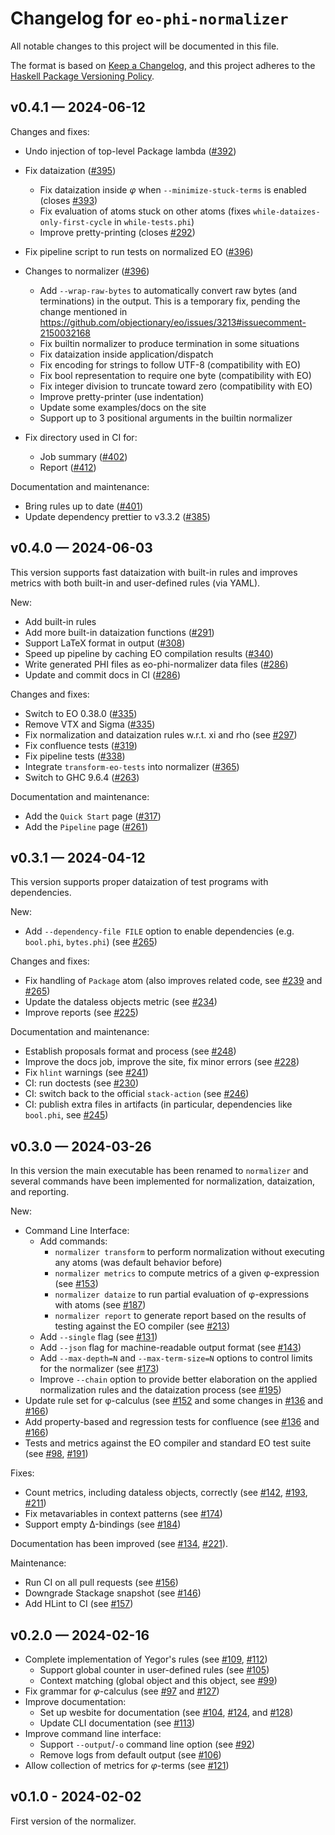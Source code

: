 # Changelog for `eo-phi-normalizer`

All notable changes to this project will be documented in this file.

The format is based on [Keep a Changelog](https://keepachangelog.com/en/1.0.0/),
and this project adheres to the
[Haskell Package Versioning Policy](https://pvp.haskell.org/).

## v0.4.1 — 2024-06-12

Changes and fixes:

- Undo injection of top-level Package lambda ([#392](https://github.com/objectionary/normalizer/pull/392))
- Fix dataization ([#395](https://github.com/objectionary/normalizer/pull/395))
  - Fix dataization inside $\varphi$ when `--minimize-stuck-terms` is enabled (closes [#393](https://github.com/objectionary/normalizer/pull/393))
  - Fix evaluation of atoms stuck on other atoms (fixes `while-dataizes-only-first-cycle` in `while-tests.phi`)
  - Improve pretty-printing (closes [#292](https://github.com/objectionary/normalizer/pull/292))

- Fix pipeline script to run tests on normalized EO ([#396](https://github.com/objectionary/normalizer/pull/396))

- Changes to normalizer ([#396](https://github.com/objectionary/normalizer/pull/396))
  - Add `--wrap-raw-bytes` to automatically convert raw bytes (and terminations) in the output. This is a temporary fix, pending the change mentioned in <https://github.com/objectionary/eo/issues/3213#issuecomment-2150032168>
  - Fix builtin normalizer to produce termination in some situations
  - Fix dataization inside application/dispatch
  - Fix encoding for strings to follow UTF-8 (compatibility with EO)
  - Fix bool representation to require one byte (compatibility with EO)
  - Fix integer division to truncate toward zero (compatibility with EO)
  - Improve pretty-printer (use indentation)
  - Update some examples/docs on the site
  - Support up to 3 positional arguments in the builtin normalizer

- Fix directory used in CI for:
  - Job summary ([#402](https://github.com/objectionary/normalizer/pull/402))
  - Report ([#412](https://github.com/objectionary/normalizer/pull/412))

Documentation and maintenance:

- Bring rules up to date ([#401](https://github.com/objectionary/normalizer/pull/401))
- Update dependency prettier to v3.3.2 ([#385](https://github.com/objectionary/normalizer/pull/385))

## v0.4.0 — 2024-06-03

This version supports fast dataization with built-in rules and improves metrics with both built-in and user-defined rules (via YAML).

New:

- Add built-in rules
- Add more built-in dataization functions ([#291](https://github.com/objectionary/normalizer/pull/291))
- Support LaTeX format in output ([#308](https://github.com/objectionary/normalizer/pull/308))
- Speed up pipeline by caching EO compilation results ([#340](https://github.com/objectionary/normalizer/pull/340))
- Write generated PHI files as eo-phi-normalizer data files ([#286](https://github.com/objectionary/normalizer/pull/286))
- Update and commit docs in CI ([#286](https://github.com/objectionary/normalizer/pull/286))

Changes and fixes:

- Switch to EO 0.38.0 ([#335](https://github.com/objectionary/normalizer/pull/335))
- Remove VTX and Sigma ([#335](https://github.com/objectionary/normalizer/pull/335))
- Fix normalization and dataization rules w.r.t. xi and rho (see [#297](https://github.com/objectionary/normalizer/pull/297))
- Fix confluence tests ([#319](https://github.com/objectionary/normalizer/pull/319))
- Fix pipeline tests ([#338](https://github.com/objectionary/normalizer/pull/338))
- Integrate `transform-eo-tests` into normalizer ([#365](https://github.com/objectionary/normalizer/pull/365))
- Switch to GHC 9.6.4 ([#263](https://github.com/objectionary/normalizer/pull/263))

Documentation and maintenance:

- Add the `Quick Start` page ([#317](https://github.com/objectionary/normalizer/pull/317))
- Add the `Pipeline` page ([#261](https://github.com/objectionary/normalizer/pull/261))

## v0.3.1 — 2024-04-12

This version supports proper dataization of test programs with dependencies.

New:

- Add `--dependency-file FILE` option to enable dependencies (e.g. `bool.phi`, `bytes.phi`) (see [#265](https://github.com/objectionary/normalizer/pull/265))

Changes and fixes:

- Fix handling of `Package` atom (also improves related code, see [#239](https://github.com/objectionary/normalizer/pull/239) and [#265](https://github.com/objectionary/normalizer/pull/265))
- Update the dataless objects metric (see [#234](https://github.com/objectionary/normalizer/pull/234))
- Improve reports (see [#225](https://github.com/objectionary/normalizer/pull/225))

Documentation and maintenance:

- Establish proposals format and process (see [#248](https://github.com/objectionary/normalizer/pull/248))
- Improve the docs job, improve the site, fix minor errors (see [#228](https://github.com/objectionary/normalizer/pull/228))
- Fix `hlint` warnings (see [#241](https://github.com/objectionary/normalizer/pull/241))
- CI: run doctests (see [#230](https://github.com/objectionary/normalizer/pull/230))
- CI: switch back to the official `stack-action` (see [#246](https://github.com/objectionary/normalizer/pull/246))
- CI: publish extra files in artifacts (in particular, dependencies like `bool.phi`, see [#245](https://github.com/objectionary/normalizer/pull/245))

## v0.3.0 — 2024-03-26

In this version the main executable has been renamed to `normalizer`
and several commands have been implemented for normalization, dataization,
and reporting.

New:

- Command Line Interface:
  - Add commands:
    - `normalizer transform` to perform normalization without executing any atoms (was default behavior before)
    - `normalizer metrics` to compute metrics of a given φ-expression (see [#153](https://github.com/objectionary/normalizer/pull/153))
    - `normalizer dataize` to run partial evaluation of φ-expressions with atoms (see [#187](https://github.com/objectionary/normalizer/pull/187))
    - `normalizer report` to generate report based on the results of testing against the EO compiler (see [#213](https://github.com/objectionary/normalizer/pull/213))
  - Add `--single` flag (see [#131](https://github.com/objectionary/normalizer/pull/131))
  - Add `--json` flag for machine-readable output format (see [#143](https://github.com/objectionary/normalizer/pull/143))
  - Add `--max-depth=N` and `--max-term-size=N` options to control limits for the normalizer (see [#173](https://github.com/objectionary/normalizer/pull/173))
  - Improve `--chain` option to provide better elaboration on the applied normalization rules and the dataization process (see [#195](https://github.com/objectionary/normalizer/pull/195))
- Update rule set for φ-calculus (see [#152](https://github.com/objectionary/normalizer/pull/152) and some changes in [#136](https://github.com/objectionary/normalizer/pull/136) and [#166](https://github.com/objectionary/normalizer/pull/166))
- Add property-based and regression tests for confluence (see [#136](https://github.com/objectionary/normalizer/pull/136) and [#166](https://github.com/objectionary/normalizer/pull/166))
- Tests and metrics against the EO compiler and standard EO test suite (see [#98](https://github.com/objectionary/normalizer/pull/98), [#191](https://github.com/objectionary/normalizer/pull/191))

Fixes:

- Count metrics, including dataless objects, correctly (see [#142](https://github.com/objectionary/normalizer/pull/142), [#193](https://github.com/objectionary/normalizer/pull/193), [#211](https://github.com/objectionary/normalizer/pull/211))
- Fix metavariables in context patterns (see [#174](https://github.com/objectionary/normalizer/pull/174))
- Support empty Δ-bindings (see [#184](https://github.com/objectionary/normalizer/pull/184))

Documentation has been improved (see [#134](https://github.com/objectionary/normalizer/pull/134), [#221](https://github.com/objectionary/normalizer/pull/221)).

Maintenance:

- Run CI on all pull requests (see [#156](https://github.com/objectionary/normalizer/pull/156))
- Downgrade Stackage snapshot (see [#146](https://github.com/objectionary/normalizer/pull/146))
- Add HLint to CI (see [#157](https://github.com/objectionary/normalizer/pull/157))

## v0.2.0 — 2024-02-16

- Complete implementation of Yegor's rules (see [#109](https://github.com/objectionary/normalizer/pull/109), [#112](https://github.com/objectionary/normalizer/pull/112))
  - Support global counter in user-defined rules (see [#105](https://github.com/objectionary/normalizer/pull/105))
  - Context matching (global object and this object, see [#99](https://github.com/objectionary/normalizer/pull/99))
- Fix grammar for $\varphi$-calculus (see [#97](https://github.com/objectionary/normalizer/pull/97) and [#127](https://github.com/objectionary/normalizer/pull/127))
- Improve documentation:
  - Set up wesbite for documentation (see [#104](https://github.com/objectionary/normalizer/pull/104), [#124](https://github.com/objectionary/normalizer/pull/124), and [#128](https://github.com/objectionary/normalizer/pull/128))
  - Update CLI documentation (see [#113](https://github.com/objectionary/normalizer/pull/113))
- Improve command line interface:
  - Support `--output`/`-o` command line option (see [#92](https://github.com/objectionary/normalizer/pull/92))
  - Remove logs from default output (see [#106](https://github.com/objectionary/normalizer/pull/106))
- Allow collection of metrics for $\varphi$-terms (see [#121](https://github.com/objectionary/normalizer/pull/121))

## v0.1.0 - 2024-02-02

First version of the normalizer.
